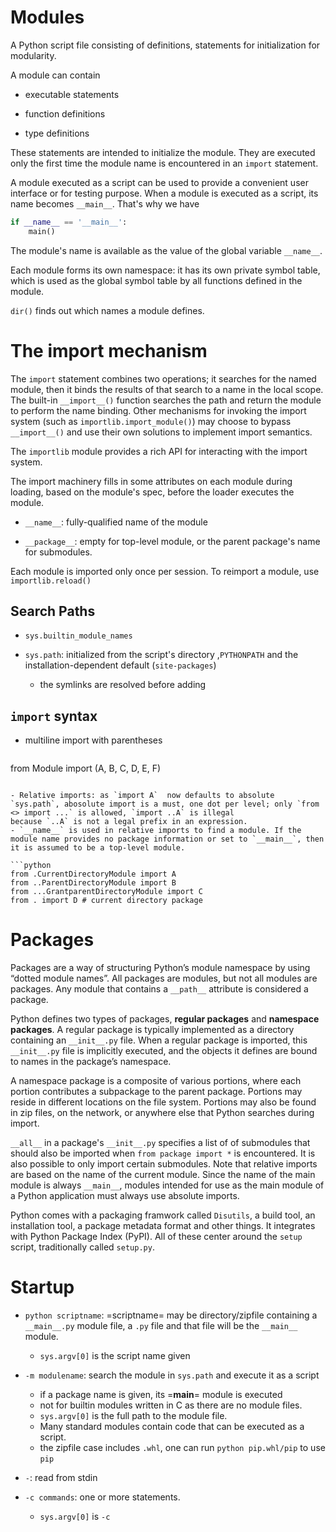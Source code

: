 # Modules

A Python script file consisting of definitions, statements for initialization for modularity.

A module can contain 

- executable statements

- function definitions

- type definitions

These statements are intended to initialize the module. They are executed only the first time the module name is encountered in an `import` statement.

A module executed as a script can be used to provide a convenient user interface or for testing purpose. When a module is executed as a script, its name becomes `__main__`. That's why we have 
  
```python
if __name__ == '__main__':
    main()
```  

The module's name is available as the value of the global variable `__name__`.

Each module forms its own namespace: it has its own private symbol table, which is used as the global symbol table by all functions defined in the module.

`dir()` finds out which names a module defines.

# The import mechanism

The `import` statement combines two operations; it searches for the named module, then it binds the results of that search to a name in the local scope. The built-in `__import__()` function searches the path and return the module to perform the name binding. Other mechanisms for invoking the import system (such as `importlib.import_module()`) may choose to bypass `__import__()` and use their own solutions to implement import semantics.

The `importlib` module provides a rich API for interacting with the import system.

The import machinery fills in some attributes on each module during loading, based on the module's spec, before the loader executes the module.

- `__name__`: fully-qualified name of the module

- `__package__`: empty for top-level module, or the parent package's name for submodules.

Each module is imported only once per session. To reimport a module, use `importlib.reload()`

## Search Paths

- `sys.builtin_module_names`

- `sys.path`: initialized from the script's directory ,`PYTHONPATH` and the installation-dependent default (`site-packages`)
  - the symlinks are resolved before adding

## `import` syntax

- multiline import with parentheses

  ```python
from Module import (A, B, C, D,
  E, F)
  ```
  
- Relative imports: as `import A`  now defaults to absolute `sys.path`, abosolute import is a must, one dot per level; only `from <> import ...` is allowed, `import ..A` is illegal
  because `..A` is not a legal prefix in an expression.
  - `__name__` is used in relative imports to find a module. If the module name provides no package information or set to `__main__`, then it is assumed to be a top-level module.

  ```python
from .CurrentDirectoryModule import A
from ..ParentDirectoryModule import B
from ...GrantparentDirectoryModule import C
from . import D # current directory package
  ```


# Packages

Packages are a way of structuring Python’s module namespace by using “dotted module names”. All packages are modules, but not all modules are packages. Any module that contains a `__path__` attribute is considered a package.

Python defines two types of packages, __regular packages__ and __namespace packages__. A regular package is typically implemented as a directory containing an `__init__.py` file. When a regular package is imported, this `__init__.py` file is implicitly executed, and the objects it defines are bound to names in the package’s namespace.

A namespace package is a composite of various portions, where each portion contributes a subpackage to the parent package. Portions may reside in different locations on the file system. Portions may also be found in zip files, on the network, or anywhere else that Python searches during import.

`__all__` in a package's `__init__.py` specifies a list of of submodules that should also be imported when `from package import *` is encountered. It is also possible to only import certain submodules. Note that relative imports are based on the name of the current module. Since the name of the main module is always `__main__`, modules intended for use as the main module of a Python application must always use absolute imports.

Python comes with a packaging framwork called `Disutils`, a build tool, an installation tool, a package metadata format and other things. It integrates with Python Package Index (PyPI). All of these center around the `setup` script, traditionally called `setup.py`.

# Startup

- `python scriptname`: =scriptname= may be directory/zipfile containing a `__main__.py` module file, a `.py` file and that file will be the `__main__` module.
   - `sys.argv[0]` is the script name given
   
- `-m modulename`: search the module in `sys.path` and execute it as a script
  - if a package name is given, its =__main__= module is executed
  - not for builtin modules written in C as there are no module files.
  - `sys.argv[0]` is the full path to the module file.
  - Many standard modules contain code that can be executed as a script.
  - the zipfile case includes `.whl`, one can run `python pip.whl/pip` to use `pip`
  
- `-`: read from stdin

- `-c commands`: one or more statements.
  - `sys.argv[0]` is `-c`
